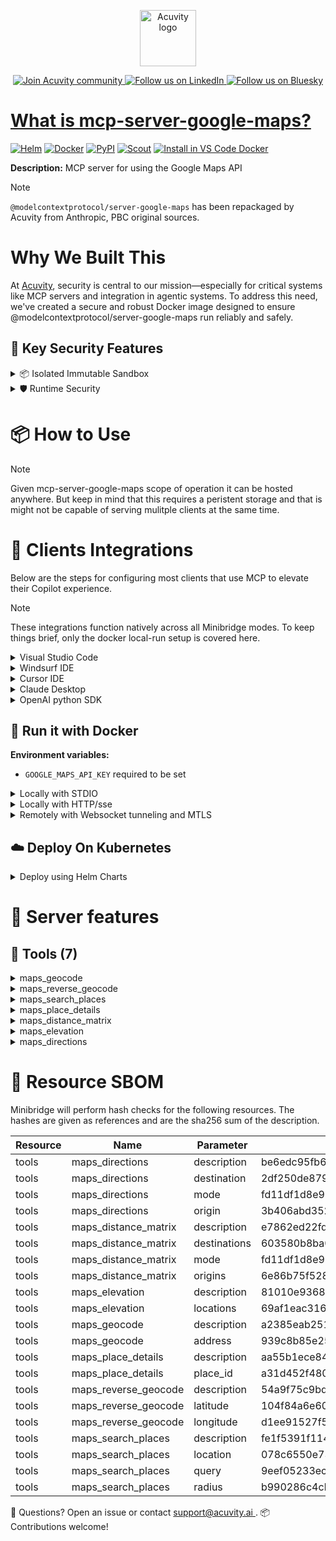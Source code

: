 <p align="center">
  <a href="https://acuvity.ai">
    <picture>
      <img src="https://mma.prnewswire.com/media/2544052/Acuvity__Logo.jpg" height="90" alt="Acuvity logo"/>
    </picture>
  </a>
</p>
<p align="center">
  <a href="https://discord.gg/BkU7fBkrNk">
    <img src="https://img.shields.io/badge/Acuvity-Join-7289DA?logo=discord&logoColor=fff" alt="Join Acuvity community" />
  </a>
<a href="https://www.linkedin.com/company/acuvity/">
    <img src="https://img.shields.io/badge/LinkedIn-Follow-7289DA" alt="Follow us on LinkedIn" />
  </a>
<a href="https://bsky.app/profile/acuvity.bsky.social">
    <img src="https://img.shields.io/badge/Bluesky-Follow-7289DA"?logo=bluesky&logoColor=fff" alt="Follow us on Bluesky" />
</p>


# What is mcp-server-google-maps?

[![Helm](https://img.shields.io/badge/1.0.0-3775A9?logo=helm&label=Charts&logoColor=fff)](https://hub.docker.com/r/acuvity/mcp-server-google-maps/tags/)
[![Docker](https://img.shields.io/docker/image-size/acuvity/mcp-server-google-maps/0.6.2?logo=docker&logoColor=fff&label=0.6.2)](https://hub.docker.com/r/acuvity/mcp-server-google-maps)
[![PyPI](https://img.shields.io/badge/0.6.2-3775A9?logo=pypi&logoColor=fff&label=@modelcontextprotocol/server-google-maps)](https://modelcontextprotocol.io)
[![Scout](https://img.shields.io/badge/Active-3775A9?logo=docker&logoColor=fff&label=Scout)](https://hub.docker.com/r/acuvity/mcp-server-fetch/)
[![Install in VS Code Docker](https://img.shields.io/badge/VS_Code-One_click_install-0078d7?logo=githubcopilot)](https://insiders.vscode.dev/redirect/mcp/install?name=mcp-server-google-maps&config=%7B%22args%22%3A%5B%22run%22%2C%22-i%22%2C%22--rm%22%2C%22--read-only%22%2C%22-e%22%2C%22GOOGLE_MAPS_API_KEY%22%2C%22docker.io%2Facuvity%2Fmcp-server-google-maps%3A0.6.2%22%5D%2C%22command%22%3A%22docker%22%7D)

**Description:** MCP server for using the Google Maps API

> [!NOTE]
> `@modelcontextprotocol/server-google-maps` has been repackaged by Acuvity from Anthropic, PBC original sources.

# Why We Built This

At [Acuvity](https://acuvity.ai), security is central to our mission—especially for critical systems like MCP servers and integration in agentic systems.
To address this need, we've created a secure and robust Docker image designed to ensure @modelcontextprotocol/server-google-maps run reliably and safely.

## 🔐 Key Security Features

<details>
<summary>📦 Isolated Immutable Sandbox </summary>

- **Isolated Execution**: All tools run within secure, containerized sandboxes to enforce process isolation and prevent lateral movement.
- **Non-root by Default**: Enforces least-privilege principles, minimizing the impact of potential security breaches.
- **Read-only Filesystem**: Ensures runtime immutability, preventing unauthorized modification.
- **Version Pinning**: Guarantees consistency and reproducibility across deployments by locking tool and dependency versions.
- **CVE Scanning**: Continuously scans images for known vulnerabilities using [Docker Scout](https://docs.docker.com/scout/) to support proactive mitigation.
- **SBOM & Provenance**: Delivers full supply chain transparency by embedding metadata and traceable build information."
</details>

<details>
<summary>🛡️ Runtime Security</summary>

**Minibridge Integration**: [Minibridge](https://github.com/acuvity/minibridge) establishes secure Agent-to-MCP connectivity, supports Rego/HTTP-based policy enforcement 🕵️, and simplifies orchestration.

Minibridge includes built-in guardrails that protect MCP server integrity and detect suspicious behaviors in real-time.:

- **Integrity Checks**: Ensures authenticity with runtime component hashing.
- **Threat Detection & Prevention with built-in Rego Policy**:
  - Covert‐instruction screening: Blocks any tool description or call arguments that match a wide list of "hidden prompt" phrases (e.g., "do not tell", "ignore previous instructions", Unicode steganography).
  - Schema-key misuse guard: Rejects tools or call arguments that expose internal-reasoning fields such as note, debug, context, etc., preventing jailbreaks that try to surface private metadata.
  - Sensitive-resource exposure check: Denies tools whose descriptions - or call arguments - reference paths, files, or patterns typically associated with secrets (e.g., .env, /etc/passwd, SSH keys).
  - Tool-shadowing detector: Flags wording like "instead of using" that might instruct an assistant to replace or override an existing tool with a different behavior.
  - Cross-tool ex-filtration filter: Scans responses and tool descriptions for instructions to invoke external tools not belonging to this server.
  - Credential / secret redaction mutator: Automatically replaces recognised tokens formats with `[REDACTED]` in outbound content.

These controls ensure robust runtime integrity, prevent unauthorized behavior, and provide a foundation for secure-by-design system operations.
</details>


# 📦 How to Use


> [!NOTE]
> Given mcp-server-google-maps scope of operation it can be hosted anywhere.
> But keep in mind that this requires a peristent storage and that is might not be capable of serving mulitple clients at the same time.

# 🧰 Clients Integrations

Below are the steps for configuring most clients that use MCP to elevate their Copilot experience.

> [!NOTE]
> These integrations function natively across all Minibridge modes.
> To keep things brief, only the docker local-run setup is covered here.

<details>
<summary>Visual Studio Code</summary>

To get started immediately, you can use the "one-click" link below:

[![Install in VS Code Docker](https://img.shields.io/badge/VS_Code-One_click_install-0078d7?logo=githubcopilot)](https://insiders.vscode.dev/redirect/mcp/install?name=mcp-server-google-maps&config=%7B%22args%22%3A%5B%22run%22%2C%22-i%22%2C%22--rm%22%2C%22--read-only%22%2C%22-e%22%2C%22GOOGLE_MAPS_API_KEY%22%2C%22docker.io%2Facuvity%2Fmcp-server-google-maps%3A0.6.2%22%5D%2C%22command%22%3A%22docker%22%7D)

## Global scope

Press `ctrl + shift + p` and type `Preferences: Open User Settings JSON` to add the following section:

```json
{
  "mcp": {
    "servers": {
      "acuvity-mcp-server-google-maps": {
        "env": {
          "GOOGLE_MAPS_API_KEY": "TO_BE_SET"
        },
        "command": "docker",
        "args": [
          "run",
          "-i",
          "--rm",
          "--read-only",
          "-e",
          "GOOGLE_MAPS_API_KEY",
          "docker.io/acuvity/mcp-server-google-maps:0.6.2"
        ]
      }
    }
  }
}
```

## Workspace scope

In your workspace create a file called `.vscode/mcp.json` and add the following section:

```json
{
  "servers": {
    "acuvity-mcp-server-google-maps": {
      "env": {
        "GOOGLE_MAPS_API_KEY": "TO_BE_SET"
      },
      "command": "docker",
      "args": [
        "run",
        "-i",
        "--rm",
        "--read-only",
        "-e",
        "GOOGLE_MAPS_API_KEY",
        "docker.io/acuvity/mcp-server-google-maps:0.6.2"
      ]
    }
  }
}
```

> To pass secrets you should use the `promptString` input type described in the [Visual Studio Code documentation](https://code.visualstudio.com/docs/copilot/chat/mcp-servers).

</details>

<details>
<summary>Windsurf IDE</summary>

In `~/.codeium/windsurf/mcp_config.json` add the following section:

```json
{
  "mcpServers": {
    "acuvity-mcp-server-google-maps": {
      "env": {
        "GOOGLE_MAPS_API_KEY": "TO_BE_SET"
      },
      "command": "docker",
      "args": [
        "run",
        "-i",
        "--rm",
        "--read-only",
        "-e",
        "GOOGLE_MAPS_API_KEY",
        "docker.io/acuvity/mcp-server-google-maps:0.6.2"
      ]
    }
  }
}
```

See [Windsurf documentation](https://docs.windsurf.com/windsurf/mcp) for more info.

</details>

<details>
<summary>Cursor IDE</summary>

Add the following JSON block to your mcp configuration file:
- `~/.cursor/mcp.json` for global scope
- `.cursor/mcp.json` for project scope

```json
{
  "mcpServers": {
    "acuvity-mcp-server-google-maps": {
      "env": {
        "GOOGLE_MAPS_API_KEY": "TO_BE_SET"
      },
      "command": "docker",
      "args": [
        "run",
        "-i",
        "--rm",
        "--read-only",
        "-e",
        "GOOGLE_MAPS_API_KEY",
        "docker.io/acuvity/mcp-server-google-maps:0.6.2"
      ]
    }
  }
}
```

See [cursor documentation](https://docs.cursor.com/context/model-context-protocol) for more information.

</details>
<details>

<summary>Claude Desktop</summary>

In the `claude_desktop_config.json` configuration file add the following section:

```json
{
  "mcpServers": {
    "acuvity-mcp-server-google-maps": {
      "env": {
        "GOOGLE_MAPS_API_KEY": "TO_BE_SET"
      },
      "command": "docker",
      "args": [
        "run",
        "-i",
        "--rm",
        "--read-only",
        "-e",
        "GOOGLE_MAPS_API_KEY",
        "docker.io/acuvity/mcp-server-google-maps:0.6.2"
      ]
    }
  }
}
```

See [Anthropic documentation](https://docs.anthropic.com/en/docs/agents-and-tools/mcp) for more information.
</details>

<details>
<summary>OpenAI python SDK</summary>

## Running locally

```python
async with MCPServerStdio(
    params={
        "env": {"GOOGLE_MAPS_API_KEY":"TO_BE_SET"},
        "command": "docker",
        "args": ["run","-i","--rm","--read-only","-e","GOOGLE_MAPS_API_KEY","docker.io/acuvity/mcp-server-google-maps:0.6.2"]
    }
) as server:
    tools = await server.list_tools()
```

## Running remotely

```python
async with MCPServerSse(
    params={
        "url": "http://<ip>:<port>/sse",
    }
) as server:
    tools = await server.list_tools()
```

See [OpenAI Agents SDK docs](https://openai.github.io/openai-agents-python/mcp/) for more info.

</details>

## 🐳 Run it with Docker
**Environment variables:**
  - `GOOGLE_MAPS_API_KEY` required to be set


<details>
<summary>Locally with STDIO</summary>

In your client configuration set:

- command: `docker`
- arguments: `run -i --rm --read-only -e GOOGLE_MAPS_API_KEY docker.io/acuvity/mcp-server-google-maps:0.6.2`

</details>

<details>
<summary>Locally with HTTP/sse</summary>

Simply run as:

```console
docker run -i --rm --read-only -e GOOGLE_MAPS_API_KEY docker.io/acuvity/mcp-server-google-maps:0.6.2
```

Add `-p <localport>:8000` to expose the port.

Then on your application/client, you can configure to use something like:

```json
{
  "mcpServers": {
    "acuvity-mcp-server-google-maps": {
      "url": "http://localhost:<localport>/sse",
    }
  }
}
```

You might have to use different ports for different tools.

</details>

<details>
<summary>Remotely with Websocket tunneling and MTLS </summary>

> This section assume you are familiar with TLS and certificates and will require:
> - a server certificate with proper DNS/IP field matching your tool deployment.
> - a client-ca used to sign client certificates

1. Start the server in `backend` mode
 - add an environment variable like `-e MINIBRIDGE_MODE=backend`
 - add the TLS certificates (recommended) through a volume let's say `/certs` ex (`-v $PWD/certs:/certs`)
 - instruct minibridge to use those certs with
   - `-e MINIBRIDGE_TLS_SERVER_CERT=/certs/server-cert.pem`
   - `-e MINIBRIDGE_TLS_SERVER_KEY=/certs/server-key.pem`
   - `-e MINIBRIDGE_TLS_SERVER_KEY_PASS=optional`
   - `-e MINIBRIDGE_TLS_SERVER_CLIENT_CA=/certs/client-ca.pem`

2. Start `minibridge` locally in frontend mode:
  - Get [minibridge](https://github.com/acuvity/minibridge) binary for your OS.

In your client configuration, Minibridge works like any other STDIO command.

Example for Claude Desktop:

```json
{
  "mcpServers": {
    "acuvity-mcp-server-google-maps": {
      "command": "minibridge",
      "args": ["frontend", "--backend", "wss://<remote-url>:8000/ws", "--tls-client-backend-ca", "/path/to/ca/that/signed/the/server-cert.pem/ca.pem", "--tls-client-cert", "/path/to/client-cert.pem", "--tls-client-key", "/path/to/client-key.pem"]
    }
  }
}
```

That's it.

Of course there are plenty of other options that minibridge can provide.

Don't be shy to ask question either.

</details>

## ☁️ Deploy On Kubernetes

<details>
<summary>Deploy using Helm Charts</summary>

### Chart settings requirements

This chart requires some mandatory information to be installed.

**Mandatory Secrets**:
  - `GOOGLE_MAPS_API_KEY` secret to be set as secrets.GOOGLE_MAPS_API_KEY either by `.value` or from existing with `.valueFrom`

### How to install

You can inspect the chart:

```console
helm show chart oci://docker.io/acuvity/mcp-server-google-maps --version 1.0.0-
````

You can inspect the values that you can configure:

```console
helm show values oci://docker.io/acuvity/mcp-server-google-maps --version 1.0.0
````

Install with helm

```console
helm install mcp-server-google-maps oci://docker.io/acuvity/mcp-server-google-maps --version 1.0.0
```

From there your MCP server mcp-server-google-maps will be reachable by default through `http/sse` from inside the cluster using the Kubernetes Service `mcp-server-google-maps` on port `8000` by default. You can change that by looking at the `service` section of the `values.yaml` file.

### How to Monitor

The deployment will create a Kubernetes service with a `healthPort`, that is used for liveness probes and readiness probes. This health port can also be used by the monitoring stack of your choice and exposes metrics under the `/metrics` path.

See full charts [Readme](https://github.com/acuvity/mcp-servers-registry/tree/main/mcp-server-google-maps/charts/mcp-server-google-maps/README.md) for more details about settings.

</details>

# 🧠 Server features

## 🧰 Tools (7)
<details>
<summary>maps_geocode</summary>

**Description**:

```
Convert an address into geographic coordinates
```

**Parameter**:

| Name | Type | Description | Required? |
|-----------|------|-------------|-----------|
| address | string | The address to geocode | Yes
</details>
<details>
<summary>maps_reverse_geocode</summary>

**Description**:

```
Convert coordinates into an address
```

**Parameter**:

| Name | Type | Description | Required? |
|-----------|------|-------------|-----------|
| latitude | number | Latitude coordinate | Yes
| longitude | number | Longitude coordinate | Yes
</details>
<details>
<summary>maps_search_places</summary>

**Description**:

```
Search for places using Google Places API
```

**Parameter**:

| Name | Type | Description | Required? |
|-----------|------|-------------|-----------|
| location | object | Optional center point for the search | No
| query | string | Search query | Yes
| radius | number | Search radius in meters (max 50000) | No
</details>
<details>
<summary>maps_place_details</summary>

**Description**:

```
Get detailed information about a specific place
```

**Parameter**:

| Name | Type | Description | Required? |
|-----------|------|-------------|-----------|
| place_id | string | The place ID to get details for | Yes
</details>
<details>
<summary>maps_distance_matrix</summary>

**Description**:

```
Calculate travel distance and time for multiple origins and destinations
```

**Parameter**:

| Name | Type | Description | Required? |
|-----------|------|-------------|-----------|
| destinations | array | Array of destination addresses or coordinates | Yes
| mode | string | Travel mode (driving, walking, bicycling, transit) | No
| origins | array | Array of origin addresses or coordinates | Yes
</details>
<details>
<summary>maps_elevation</summary>

**Description**:

```
Get elevation data for locations on the earth
```

**Parameter**:

| Name | Type | Description | Required? |
|-----------|------|-------------|-----------|
| locations | array | Array of locations to get elevation for | Yes
</details>
<details>
<summary>maps_directions</summary>

**Description**:

```
Get directions between two points
```

**Parameter**:

| Name | Type | Description | Required? |
|-----------|------|-------------|-----------|
| destination | string | Ending point address or coordinates | Yes
| mode | string | Travel mode (driving, walking, bicycling, transit) | No
| origin | string | Starting point address or coordinates | Yes
</details>


# 🔐 Resource SBOM

Minibridge will perform hash checks for the following resources. The hashes are given as references and are the sha256 sum of the description.

| Resource | Name | Parameter | Hash |
|-----------|------|------|------|
| tools | maps_directions | description | be6edc95fb62438faec05e86835dc456919392d8cf18526c951c7a08a4313958 |
| tools | maps_directions | destination | 2df250de879f7966a9a78785f234cd66b5e147e87cbe9235d5c7ecbef8114710 |
| tools | maps_directions | mode | fd11df1d8e93e808e44de93385fbb9ac0c42538e437d75eda08274e8f3656043 |
| tools | maps_directions | origin | 3b406abd35291a57c8bc98bfafc14dd5d385826e32a0b18d60e73e12c339867b |
| tools | maps_distance_matrix | description | e7862ed22fd55bcb4f38ff942ab0e152ed48f7586dd721e853a658560ce3f4e7 |
| tools | maps_distance_matrix | destinations | 603580b8ba0838fa89d01745f70e3ca800f38d37edfc34345e7d924027512541 |
| tools | maps_distance_matrix | mode | fd11df1d8e93e808e44de93385fbb9ac0c42538e437d75eda08274e8f3656043 |
| tools | maps_distance_matrix | origins | 6e86b75f528b3da9d842ea051020b59ca37b9cbdaa15159304c29211064f087f |
| tools | maps_elevation | description | 81010e93681dd9f4bb9bdd2b85b6f39f81d21e646380ddf4d590470a0ee2a2a5 |
| tools | maps_elevation | locations | 69af1eac3164bb92e5f241a90143aa9211a0b3993a465dd7f852aa0714d358da |
| tools | maps_geocode | description | a2385eab251b9571f1077b9635182b2de477beb3cdcc6e55984676e2f15b190a |
| tools | maps_geocode | address | 939c8b85e25ecceaeff4e531c5bc982d4be3d0d55ec91a2f17112bce002b1d57 |
| tools | maps_place_details | description | aa55b1ece847bf2602c7105930e3b77aeeff6001ab9b0228948124d493276746 |
| tools | maps_place_details | place_id | a31d452f480641a67d14ebb9211a132acae6e656a87dee7619a6ab95357140ef |
| tools | maps_reverse_geocode | description | 54a9f75c9bdf1a133afa572717edfe37c98fe7320d2a8cf716523347bd5fe84d |
| tools | maps_reverse_geocode | latitude | 104f84a6e60f6931e5dae557844d219c4399aac6977371a1fe478e03225ac37a |
| tools | maps_reverse_geocode | longitude | d1ee91527f594ffba2e15f4474146840c27810eb1b7b3637df3c35da6614fe88 |
| tools | maps_search_places | description | fe1f5391f114826110e251991e5b7cee4b0140d408eceb7601e6f70d3baf596b |
| tools | maps_search_places | location | 078c6550e737ec47a7b41ca7625466380af519f70e3b14f3f5ea97097a8e9bd6 |
| tools | maps_search_places | query | 9eef05233ecfc1fbcfe756aa79bd497fa20e58144012561b562b8856040f5100 |
| tools | maps_search_places | radius | b990286c4cbfb7fff848cf8a4a0588fd0ae823356374dada25f39106e8cee86e |


💬 Questions? Open an issue or contact [ support@acuvity.ai ](mailto:support@acuvity.ai).
📦 Contributions welcome!
